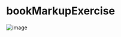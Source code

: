 # bookMarkupExercise
![image](https://user-images.githubusercontent.com/92267723/164045083-7b2a138e-458d-44e2-a275-417f22d26fa9.png)

